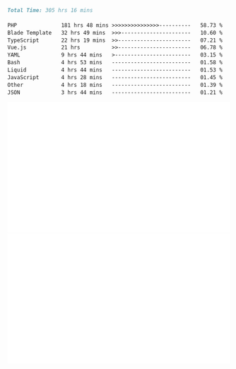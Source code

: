 <!--START_SECTION:waka-->

```markdown
Total Time: 305 hrs 16 mins

PHP              181 hrs 48 mins >>>>>>>>>>>>>>>----------   58.73 %
Blade Template   32 hrs 49 mins  >>>----------------------   10.60 %
TypeScript       22 hrs 19 mins  >>-----------------------   07.21 %
Vue.js           21 hrs          >>-----------------------   06.78 %
YAML             9 hrs 44 mins   >------------------------   03.15 %
Bash             4 hrs 53 mins   -------------------------   01.58 %
Liquid           4 hrs 44 mins   -------------------------   01.53 %
JavaScript       4 hrs 28 mins   -------------------------   01.45 %
Other            4 hrs 18 mins   -------------------------   01.39 %
JSON             3 hrs 44 mins   -------------------------   01.21 %
```

<!--END_SECTION:waka-->
<p align="center">
    <img src="https://raw.githubusercontent.com/rjp2525/rjp2525/output/generated/overview.svg">
    <img src="https://raw.githubusercontent.com/rjp2525/rjp2525/output/generated/languages.svg">
</p>
